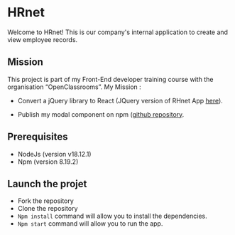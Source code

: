 # HRnet

Welcome to HRnet! This is our company's internal application to create and view employee records.

## Mission

This project is part of my Front-End developer training course with the organisation “OpenClassrooms”. My Mission :

- Convert a jQuery library to React (JQuery version of RHnet App [here](https://github.com/OpenClassrooms-Student-Center/P12_Front-end)).

- Publish my modal component on npm ([github repository](https://github.com/Meliana322/modal-virginie.git).

## Prerequisites

- NodeJs (version v18.12.1)
- Npm (version 8.19.2)

## Launch the projet

- Fork the repository
- Clone the repository
- `Npm install` command will allow you to install the dependencies.
- `Npm start` command will allow you to run the app.
